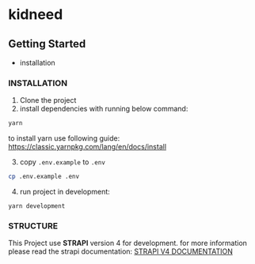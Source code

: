 # kidneed

## Getting Started

- installation

### INSTALLATION

1. Clone the project
2. install dependencies with running below command:

```bash
yarn
```

to install yarn use following guide:
https://classic.yarnpkg.com/lang/en/docs/install

3. copy `.env.example` to `.env`

```bash
cp .env.example .env
```

4. run project in development:

```
yarn development
```

### STRUCTURE

This Project use **STRAPI** version 4 for development.
for more information please read the strapi documentation:
[STRAPI V4 DOCUMENTATION](https://docs.strapi.io/developer-docs/latest/getting-started/introduction.html)

